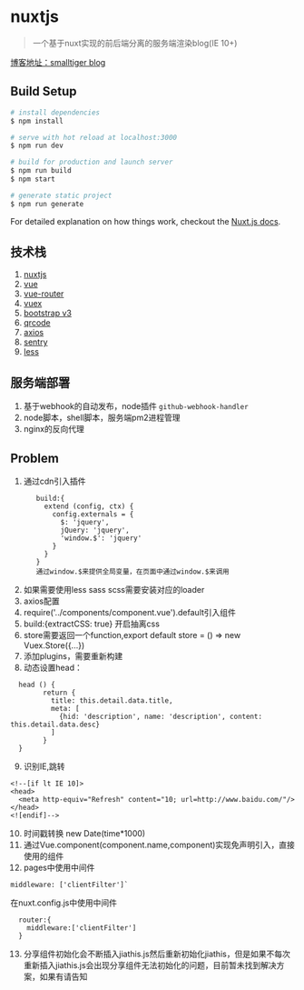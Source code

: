 # nuxtjs

> 一个基于nuxt实现的前后端分离的服务端渲染blog(IE 10+)

[博客地址：smalltiger blog](http://ssr.smalltiger.me/)
## Build Setup

``` bash
# install dependencies
$ npm install

# serve with hot reload at localhost:3000
$ npm run dev

# build for production and launch server
$ npm run build
$ npm start

# generate static project
$ npm run generate
```

For detailed explanation on how things work, checkout the [Nuxt.js docs](https://github.com/nuxt/nuxt.js).

## 技术栈
1. [nuxtjs](https://zh.nuxtjs.org/)
2. [vue](https://cn.vuejs.org/v2/guide/)
3. [vue-router](https://router.vuejs.org/zh-cn/)
4. [vuex](https://vuex.vuejs.org/zh-cn/)
5. [bootstrap v3](http://v3.bootcss.com/)
6. [qrcode](https://github.com/davidshimjs/qrcodejs/)
7. [axios](https://github.com/mzabriskie/axios)
8. [sentry](https://docs.sentry.io/clients/javascript/)
9. [less](http://less.bootcss.com/)

## 服务端部署
1. 基于webhook的自动发布，node插件 `github-webhook-handler`
2. node脚本，shell脚本，服务端pm2进程管理
3. nginx的反向代理

## Problem
1. 通过cdn引入插件
    >
          build:{
            extend (config, ctx) {
              config.externals = {
                $: 'jquery',
                jQuery: 'jquery',
                'window.$': 'jquery'
              }
            }
          }
          通过window.$来提供全局变量，在页面中通过window.$来调用
    >
2. 如果需要使用less sass scss需要安装对应的loader
3. axios配置
4. require('../components/component.vue').default引入组件
5. build:{extractCSS: true} 开启抽离css
6. store需要返回一个function,export default store = () => new Vuex.Store({...})
7. 添加plugins，需要重新构建
8. 动态设置head：
  >
      head () {
            return {
              title: this.detail.data.title,
              meta: [
                {hid: 'description', name: 'description', content: this.detail.data.desc}
              ]
            }
      }
  >
 9. 识别IE,跳转
  >
    <!--[if lt IE 10]>
    <head>
      <meta http-equiv="Refresh" content="10; url=http://www.baidu.com/"/>
    </head>
    <![endif]-->
  >
 10. 时间戳转换 new Date(time*1000)
 11. 通过Vue.component(component.name,component)实现免声明引入，直接使用的组件
 12. pages中使用中间件 
   >
    middleware: ['clientFilter']`
   >
   在nuxt.config.js中使用中间件 
   >
      router:{
        middleware:['clientFilter']
      }
   >
     
 13. 分享组件初始化会不断插入jiathis.js然后重新初始化jiathis，但是如果不每次重新插入jiathis.js会出现分享组件无法初始化的问题，目前暂未找到解决方案，如果有请告知
